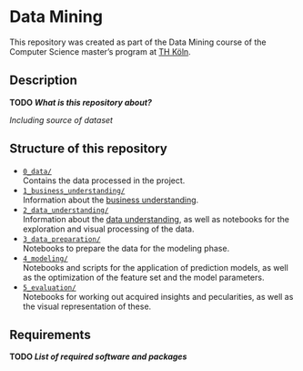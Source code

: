 # Data Mining
This repository was created as part of the Data Mining course of the Computer Science master’s program at [TH Köln](https://www.th-koeln.de/en/).

## Description
**TODO *What is this repository about?***

*Including source of dataset*

## Structure of this repository
- [``0_data/``](./0_data/)\
Contains the data processed in the project.
- [``1_business_understanding/``](./1_business_understanding/)\
Information about the [business understanding](./1_business_understanding/business_understanding.md).
- [``2_data_understanding/``](./2_data_understanding/)\
Information about the [data understanding](./2_data_understanding/data_understanding.md), as well as notebooks for the exploration and visual processing of the data.
- [``3_data_preparation/``](./3_data_preperation/)\
Notebooks to prepare the data for the modeling phase.
- [``4_modeling/``](./4_modeling/)\
Notebooks and scripts for the application of prediction models, as well as the optimization of the feature set and the model parameters.
- [``5_evaluation/``](./5_evaluation/)\
Notebooks for working out acquired insights and pecularities, as well as the visual representation of these.

## Requirements
**TODO *List of required software and packages***